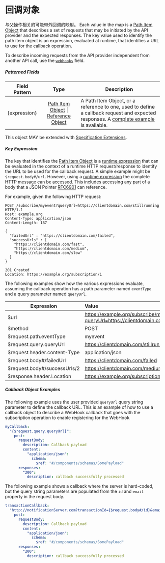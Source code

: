 # 回调对象

与父操作相关的可能带外回调的映射。
Each value in the map is a [Path Item Object](#pathItemObject) that describes a set of requests that may be initiated by the API provider and the expected responses.
The key value used to identify the path item object is an expression, evaluated at runtime, that identifies a URL to use for the callback operation.

To describe incoming requests from the API provider independent from another API call, use the [`webhooks`](#oasWebhooks) field.

##### Patterned Fields

| Field Pattern                                   |                                    Type                                     | Description                                                                                                                                                                     |
| ----------------------------------------------- | :-------------------------------------------------------------------------: | ------------------------------------------------------------------------------------------------------------------------------------------------------------------------------- |
| <a name="callbackExpression"></a>\{expression\} | [Path Item Object](#pathItemObject) \| [Reference Object](#referenceObject) | A Path Item Object, or a reference to one, used to define a callback request and expected responses. A [complete example](../examples/v3.0/callback-example.yaml) is available. |

This object MAY be extended with [Specification Extensions](#specificationExtensions).

##### Key Expression

The key that identifies the [Path Item Object](#pathItemObject) is a [runtime expression](#runtimeExpression) that can be evaluated in the context of a runtime HTTP request/response to identify the URL to be used for the callback request.
A simple example might be `$request.body#/url`.
However, using a [runtime expression](#runtimeExpression) the complete HTTP message can be accessed.
This includes accessing any part of a body that a JSON Pointer [RFC6901](https://tools.ietf.org/html/rfc6901) can reference.

For example, given the following HTTP request:

```http
POST /subscribe/myevent?queryUrl=https://clientdomain.com/stillrunning HTTP/1.1
Host: example.org
Content-Type: application/json
Content-Length: 187

{
  "failedUrl" : "https://clientdomain.com/failed",
  "successUrls" : [
    "https://clientdomain.com/fast",
    "https://clientdomain.com/medium",
    "https://clientdomain.com/slow"
  ]
}

201 Created
Location: https://example.org/subscription/1
```

The following examples show how the various expressions evaluate, assuming the callback operation has a path parameter named `eventType` and a query parameter named `queryUrl`.

| Expression                   | Value                                                                                |
| ---------------------------- | :----------------------------------------------------------------------------------- |
| $url                         | https://example.org/subscribe/myevent?queryUrl=https://clientdomain.com/stillrunning |
| $method                      | POST                                                                                 |
| $request.path.eventType      | myevent                                                                              |
| $request.query.queryUrl      | https://clientdomain.com/stillrunning                                                |
| $request.header.content-Type | application/json                                                                     |
| $request.body#/failedUrl     | https://clientdomain.com/failed                                                      |
| $request.body#/successUrls/2 | https://clientdomain.com/medium                                                      |
| $response.header.Location    | https://example.org/subscription/1                                                   |

##### Callback Object Examples

The following example uses the user provided `queryUrl` query string parameter to define the callback URL. This is an example of how to use a callback object to describe a WebHook callback that goes with the subscription operation to enable registering for the WebHook.

```yaml
myCallback:
  "{$request.query.queryUrl}":
    post:
      requestBody:
        description: Callback payload
        content:
          "application/json":
            schema:
              $ref: "#/components/schemas/SomePayload"
      responses:
        "200":
          description: callback successfully processed
```

The following example shows a callback where the server is hard-coded, but the query string parameters are populated from the `id` and `email` property in the request body.

```yaml
transactionCallback:
  "http://notificationServer.com?transactionId={$request.body#/id}&email={$request.body#/email}":
    post:
      requestBody:
        description: Callback payload
        content:
          "application/json":
            schema:
              $ref: "#/components/schemas/SomePayload"
      responses:
        "200":
          description: callback successfully processed
```
